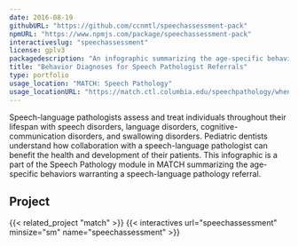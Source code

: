 ```yaml
---
date: 2016-08-19
githubURL: "https://github.com/ccnmtl/speechassessment-pack"
npmURL: "https://www.npmjs.com/package/speechassessment-pack"
interactiveslug: "speechassessment"
license: gplv3
packagedescription: "An infographic summarizing the age-specific behaviors warranting a speech-language pathology referral."
title: "Behavior Diagnoses for Speech Pathologist Referrals"
type: portfolio
usage_location: "MATCH: Speech Pathology"
usage_locationURL: "https://match.ctl.columbia.edu/speechpathology/when-to-refer-to-a-speech-language-pathologist/"
---
```


Speech-language pathologists assess and treat individuals throughout their lifespan with speech disorders, language disorders, cognitive-communication disorders, and swallowing disorders. Pediatric dentists understand how collaboration with a speech-language pathologist can benefit the health and development of their patients. This infographic is a part of the Speech Pathology module in MATCH summarizing the age-specific behaviors warranting a speech-language pathology referral.

## Project

{{< related_project "match" >}}
{{< interactives url="speechassessment" minsize="sm" name="speechassessment" >}}
